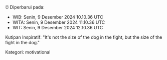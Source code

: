 ⏰ Diperbarui pada:
- WIB: Senin, 9 Desember 2024 10.10.36 UTC
- WITA: Senin, 9 Desember 2024 11.10.36 UTC
- WIT: Senin, 9 Desember 2024 12.10.36 UTC

Kutipan Inspiratif:
"It's not the size of the dog in the fight, but the size of the fight in the dog."


Kategori: motivational

